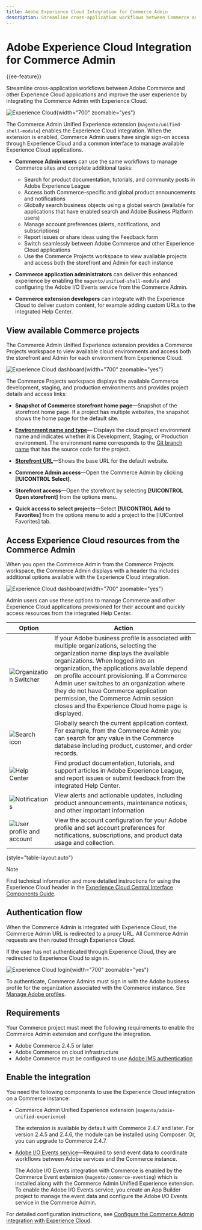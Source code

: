 ```yaml
---
title: Adobe Experience Cloud Integration for Commerce Admin
description: Streamline cross-application workflows between Commerce and other Experience Cloud applications and improve user experience by enabling Experience Cloud common interface components for Commerce Admin users.
---
```

# Adobe Experience Cloud Integration for Commerce Admin

{{ee-feature}}

Streamline cross-application workflows between Adobe Commerce and other Experience Cloud applications and improve the user experience by integrating the Commerce Admin with Experience Cloud.

![Experience Cloud ](./assets/admin-uex-home-page.png){width="700" zoomable="yes"}

The Commerce Admin Unified Experience extension (`magento/unified-shell-module`) enables the Experience Cloud integration. When the extension is enabled, Commerce Admin users have single sign-on access through Experience Cloud and a common interface to manage available Experience Cloud applications.

- **Commerce Admin users** can use the same workflows to manage Commerce sites and complete additional tasks:

  - Search for product documentation, tutorials, and community posts in Adobe Experience League
  - Access both Commerce-specific and global product announcements and notifications
  - Globally search business objects using a global search (available for applications that have enabled search and Adobe Business Platform users)
  - Manage account preferences (alerts, notifications, and subscriptions)
  - Report issues or share ideas using the Feedback form
  - Switch seamlessly between Adobe Commerce and other Experience Cloud applications
  - Use the Commerce Projects workspace to view available projects and access both the storefront and Admin for each instance

- **Commerce application administrators** can deliver this enhanced experience by enabling the `magento/unified-shell-module` and configuring the Adobe I/O Events service from the Commerce Admin.

- **Commerce extension developers** can integrate with the Experience Cloud to deliver custom content, for example adding custom URLs to the integrated Help Center.

## View available Commerce projects

The Commerce Admin Unified Experience extension provides a Commerce Projects workspace to view available cloud environments and access both the storefront and Admin for each environment from Experience Cloud.

![Experience Cloud dashboard](./assets/admin-uex-commerce-projects-home.png){width="700" zoomable="yes"}

The Commerce Projects workspace displays the available Commerce development, staging, and production environments and provides project details and access links:

- **Snapshot of Commerce storefront home page**—Snapshot of the storefront home page. If a project has multiple websites, the snapshot shows the home page for the default site.

- **[Environment name and type](https://experienceleague.adobe.com/docs/commerce-cloud-service/user-guide/architecture/pro-develop-deploy-workflow.html?lang=en)**— Displays the cloud project environment name and indicates whether it is Development, Staging, or Production environment. The environment name corresponds to the [Git branch name](https://experienceleague.adobe.com/docs/commerce-cloud-service/user-guide/project/console-branches.html) that has the source code for the project.

- **[Storefront URL](../stores-purchase/store-urls.md)**—Shows the base URL for the default website.

- **Commerce Admin access**—Open the Commerce Admin by clicking **[!UICONTROL Select]**.

- **Storefront access**—Open the storefront by selecting **[!UICONTROL Open storefront]** from the options menu.

- **Quick access to select projects**—Select **[!UICONTROL Add to Favorites]** from the options menu to add a project to the [!UIControl Favorites] tab.

## Access Experience Cloud resources from the Commerce Admin

When you open the Commerce Admin from the Commerce Projects workspace, the Commerce Admin displays with a header tha includes additional options available with the Experience Cloud integration.

![Experience Cloud dashboard](./assets/admin-uex-commerceadmin-view.png){width="700" zoomable="yes"}

Admin users can use these options to manage Commerce and other Experience Cloud applications provisioned for their account and quickly access resources from the integrated Help Center.

| Option                                                     | Action                                                                                                                                                                                                                                                                                                                                                                                                                                               |
|------------------------------------------------------------|------------------------------------------------------------------------------------------------------------------------------------------------------------------------------------------------------------------------------------------------------------------------------------------------------------------------------------------------------------------------------------------------------------------------------------------------------|
| ![Organization Switcher](./assets/menu-icon.png)           | If your Adobe business profile is associated with multiple organizations, selecting the organization name displays the available organizations. When logged into an organization, the applications available depend on profile account provisioning. If a Commerce Admin user switches to an organization where they do not have Commerce application permission, the Commerce Admin session closes and the Experience Cloud home page is displayed. |
| ![Search icon](./assets/search-icon.png)                   | Globally search the current application context. For example, from the Commerce Admin you can search for any value in the Commerce database including product, customer, and order records.                                                                                                                                                                                                                                                          |
| ![Help Center](./assets/help-icon.png)                     | Find product documentation, tutorials, and support articles in Adobe Experience League, and report issues or submit feedback from the integrated Help Center.                                                                                                                                                                                                                                                                                        |
| ![Notifications](./assets/notifications-icon.png)          | View alerts and actionable updates, including product announcements, maintenance notices, and other important information                                                                                                                                                                                                                                                                                                                            |
| ![User profile and account](./assets/preferences-icon.png) | View the account configuration for your Adobe profile  and set account preferences for notifications, subscriptions, and product data usage and collection.                                                                                                                                                                                                                                                                                          |

{style="table-layout:auto"}

>[!NOTE]
>
>Find technical information and more detailed instructions for using the Experience Cloud header in the [Experience Cloud Central Interface Components Guide](https://experienceleague.adobe.com/docs/core-services/interface/experience-cloud.html#support).

## Authentication flow

When the Commerce Admin is integrated with Experience Cloud, the Commerce Admin URL is redirected to a proxy URL. All Commerce Admin requests are then routed through Experience Cloud.

If the user has not authenticated through Experience Cloud, they are redirected to Experience Cloud to sign in.

![Experience Cloud login](./assets/admin-uex-experience-cloud-login.png){width="700" zoomable="yes"}

To authenticate, Commerce Admins must sign in with the Adobe business profile for the organization associated with the Commerce instance. See [Manage Adobe profiles](https://helpx.adobe.com/enterprise/using/manage-adobe-profiles.html).

## Requirements

Your Commerce project must meet the following requirements to enable the Commerce Admin extension and configure the integration.

- Adobe Commerce 2.4.5 or later
- Adobe Commerce on cloud infrastructure
- Adobe Commerce must be configured to use [Adobe IMS authentication](../getting-started/adobe-ims-config.md)

## Enable the integration

You need the following components to use the Experience Cloud integration on a Commerce instance:

- Commerce Admin Unified Experience extension (`magento/admin-unified-experience`)

  The extension is available by default with Commerce 2.4.7 and later. For version 2.4.5 and 2.4.6, the module can be installed using Composer. Or, you can upgrade to Commerce 2.4.7.

- [Adobe I/O Events service](https://developer.adobe.com/commerce/events/get-started/)—Required to send event data to coordinate workflows between Adobe services and the Commerce instance.

  The Adobe I/O Events integration with Commerce is enabled by the Commerce Event extension (`magento/commerce-eventing`) which is installed along with the Commerce Admin Unified Experience extension. To enable the Adobe I/O Events service, you create an App Builder project to manage the event data and configure the Adobe I/O Events service in the Commerce Admin.

For detailed configuration instructions, see [Configure the Commerce Admin integration with Experience Cloud](admin-unified-experience-integration-configure.md).
